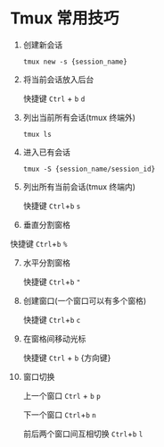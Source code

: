 # Tmux 常用技巧

1. 创建新会话

   ```shell
   tmux new -s {session_name}
   ```

2. 将当前会话放入后台

   快捷键	 `Ctrl` + `b`  `d`

3. 列出当前所有会话(tmux 终端外)

   ```
   tmux ls
   ```

4. 进入已有会话

   ```shell
   tmux -S {session_name/session_id}
   ```

5. 列出所有当前会话(tmux 终端内)

   快捷键	 `Ctrl`+`b` `s`

6.  垂直分割窗格

   快捷键	`Ctrl`+`b` `%`

7. 水平分割窗格

   快捷键	`Ctrl`+`b` `"`

8. 创建窗口(一个窗口可以有多个窗格)

   快捷键	`Ctrl`+`b` `c`

9. 在窗格间移动光标

   快捷键	`Ctrl` + `b`	{方向键}

10. 窗口切换

    上一个窗口	`Ctrl` + `b` `p`

    下一个窗口 `Ctrl`+`b` `n`

    前后两个窗口间互相切换	`Ctrl`+`b` `l`

